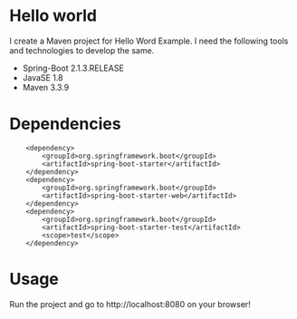 # Hello world
I create a Maven project for Hello Word Example. I need the following tools and technologies to develop the same.
- Spring-Boot 2.1.3.RELEASE
- JavaSE 1.8
- Maven 3.3.9

# Dependencies
        <dependency>
            <groupId>org.springframework.boot</groupId>
            <artifactId>spring-boot-starter</artifactId>
        </dependency>
        <dependency>
            <groupId>org.springframework.boot</groupId>
            <artifactId>spring-boot-starter-web</artifactId>
        </dependency>
        <dependency>
            <groupId>org.springframework.boot</groupId>
            <artifactId>spring-boot-starter-test</artifactId>
            <scope>test</scope>
        </dependency>

# Usage
Run the project and go to http://localhost:8080 on your browser!
